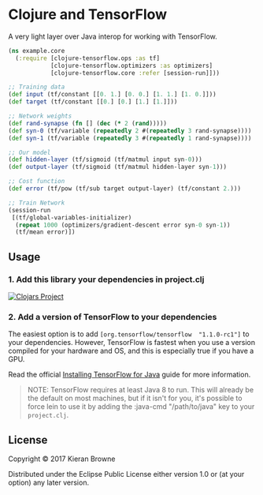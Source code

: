 # Clojure and TensorFlow

A very light layer over Java interop for working with TensorFlow.

```clojure
(ns example.core
  (:require [clojure-tensorflow.ops :as tf]
            [clojure-tensorflow.optimizers :as optimizers]
            [clojure-tensorflow.core :refer [session-run]]))

;; Training data
(def input (tf/constant [[0. 1.] [0. 0.] [1. 1.] [1. 0.]]))
(def target (tf/constant [[0.] [0.] [1.] [1.]]))

;; Network weights
(def rand-synapse (fn [] (dec (* 2 (rand)))))
(def syn-0 (tf/variable (repeatedly 2 #(repeatedly 3 rand-synapse))))
(def syn-1 (tf/variable (repeatedly 3 #(repeatedly 1 rand-synapse))))

;; Our model
(def hidden-layer (tf/sigmoid (tf/matmul input syn-0)))
(def output-layer (tf/sigmoid (tf/matmul hidden-layer syn-1)))

;; Cost function
(def error (tf/pow (tf/sub target output-layer) (tf/constant 2.)))

;; Train Network
(session-run
 [(tf/global-variables-initializer)
  (repeat 1000 (optimizers/gradient-descent error syn-0 syn-1))
  (tf/mean error)])
```

## Usage

### 1. Add this library your dependencies in project.clj

[![Clojars Project](https://img.shields.io/clojars/v/clojure-tensorflow.svg)](https://clojars.org/clojure-tensorflow)

### 2. Add a version of TensorFlow to your dependencies

The easiest option is to add `[org.tensorflow/tensorflow  "1.1.0-rc1"]` to your dependencies. However, TensorFlow is fastest when you use a version compiled for your hardware and OS, and this is especially true if you have a GPU.

Read the official [Installing TensorFlow for Java](https://www.tensorflow.org/install/install_java) guide for more information.

> NOTE: TensorFlow requires at least Java 8 to run. This will already be the default on most machines, but if it isn't for you, it's possible to force lein to use it by adding the :java-cmd "/path/to/java" key to your `project.clj`.

## License

Copyright © 2017 Kieran Browne

Distributed under the Eclipse Public License either version 1.0 or (at
your option) any later version.
